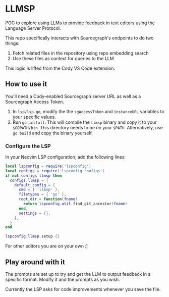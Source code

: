 # LLMSP

POC to explore using LLMs to provide feedback in text editors using the Language Server Protocol.

This repo specifically interacts with Sourcegraph's endpoints to do two things:
1. Fetch related files in the repository using repo embedding search
2. Use these files as context for queries to the LLM

This logic is lifted from the Cody VS Code extension.

## How to use it

You'll need a Cody-enabled Sourcegraph server URL as well as a Sourcegraph Access Token.

1. In `lsp/lsp.go`, modify the the `sgAccessToken` and `instanceURL` variables to your specific values.
2. Run `go install`. This will compile the `llmsp` binary and copy it to your `$GOPATH/bin`. This directory needs to be on your `$PATH`. Alternatively, use `go build` and copy the binary yourself.

### Configure the LSP

In your Neovim LSP configuration, add the following lines:

```lua
local lspconfig = require('lspconfig')
local configs = require('lspconfig.configs')
if not configs.llmsp then
  configs.llmsp = {
    default_config = {
      cmd = { 'llmsp' },
      filetypes = { 'go' },
      root_dir = function(fname)
        return lspconfig.util.find_git_ancestor(fname)
      end,
      settings = {},
    },
  }
end

lspconfig.llmsp.setup {}
```

For other editors you are on your own :)

## Play around with it

The prompts are set up to try and get the LLM to output feedback in a specific format. Modify it and the prompts as you wish.

Currently the LSP asks for code improvements whenever you save the file.

